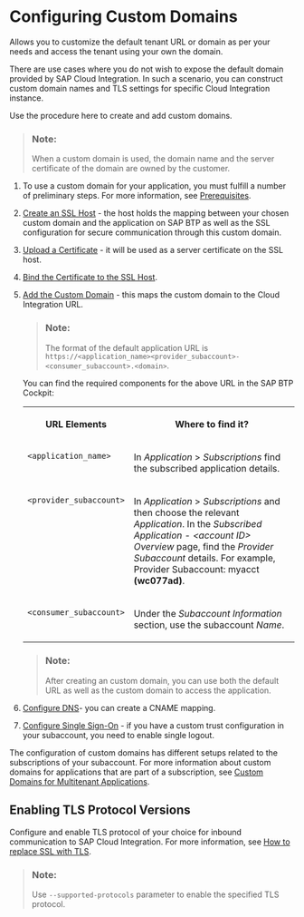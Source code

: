 <!-- loio7230b9ff41914cc0969223e6a020104b -->

# Configuring Custom Domains

Allows you to customize the default tenant URL or domain as per your needs and access the tenant using your own the domain.

There are use cases where you do not wish to expose the default domain provided by SAP Cloud Integration. In such a scenario, you can construct custom domain names and TLS settings for specific Cloud Integration instance.

Use the procedure here to create and add custom domains.

> ### Note:  
> When a custom domain is used, the domain name and the server certificate of the domain are owned by the customer.

1.  To use a custom domain for your application, you must fulfill a number of preliminary steps. For more information, see [Prerequisites](https://help.sap.com/viewer/65de2977205c403bbc107264b8eccf4b/Cloud/en-US/cde25474fcc1424db48ad86eb2ba9502.html).

2.  [Create an SSL Host](https://help.sap.com/viewer/65de2977205c403bbc107264b8eccf4b/Cloud/en-US/77cf0e6cd32e496c9cc8eeac4bedde94.html#loio70f4d19d3dbd434aa9aa165d53e2896c) - the host holds the mapping between your chosen custom domain and the application on SAP BTP as well as the SSL configuration for secure communication through this custom domain.

3.  [Upload a Certificate](https://help.sap.com/viewer/65de2977205c403bbc107264b8eccf4b/Cloud/en-US/77cf0e6cd32e496c9cc8eeac4bedde94.html#loio55120d899d314e23ab8e33b4b388cea6) - it will be used as a server certificate on the SSL host.

4.  [Bind the Certificate to the SSL Host](https://help.sap.com/viewer/65de2977205c403bbc107264b8eccf4b/Cloud/en-US/77cf0e6cd32e496c9cc8eeac4bedde94.html#loio1d4248f3582a40cdb6f4a2439a55fb65).

5.  [Add the Custom Domain](https://help.sap.com/viewer/65de2977205c403bbc107264b8eccf4b/Cloud/en-US/77cf0e6cd32e496c9cc8eeac4bedde94.html#loiobf395cf25683491eabefadb4383ed7ff) - this maps the custom domain to the Cloud Integration URL.

    > ### Note:  
    > The format of the default application URL is `https://<application_name><provider_subaccount>-<consumer_subaccount>.<domain>`.

    You can find the required components for the above URL in the SAP BTP Cockpit:


    <table>
    <tr>
    <th valign="top">

    URL Elements
    
    </th>
    <th valign="top">

    Where to find it?
    
    </th>
    </tr>
    <tr>
    <td valign="top">
    
    `<application_name>` 
    
    </td>
    <td valign="top">
    
    In *Application* \> *Subscriptions* find the subscribed application details.
    
    </td>
    </tr>
    <tr>
    <td valign="top">
    
    `<provider_subaccount>` 
    
    </td>
    <td valign="top">
    
    In *Application* \> *Subscriptions* and then choose the relevant *Application*. In the *Subscribed Application - <account ID\> Overview* page, find the *Provider Subaccount* details. For example, Provider Subaccount: myacct **\(wc077ad\)**.
    
    </td>
    </tr>
    <tr>
    <td valign="top">
    
    `<consumer_subaccount>` 
    
    </td>
    <td valign="top">
    
    Under the *Subaccount Information* section, use the subaccount *Name*.
    
    </td>
    </tr>
    </table>
    
    > ### Note:  
    > After creating an custom domain, you can use both the default URL as well as the custom domain to access the application.

6.  [Configure DNS](https://help.sap.com/viewer/65de2977205c403bbc107264b8eccf4b/Cloud/en-US/77cf0e6cd32e496c9cc8eeac4bedde94.html#loio004406e1c9a8441fb05a25f5f87d45b7)- you can create a CNAME mapping.

7.  [Configure Single Sign-On](https://help.sap.com/viewer/65de2977205c403bbc107264b8eccf4b/Cloud/en-US/77cf0e6cd32e496c9cc8eeac4bedde94.html#loio6b671d39f46c41d1bbd89b7e698fe384) - if you have a custom trust configuration in your subaccount, you need to enable single logout.


The configuration of custom domains has different setups related to the subscriptions of your subaccount. For more information about custom domains for applications that are part of a subscription, see [Custom Domains for Multitenant Applications](https://help.sap.com/viewer/65de2977205c403bbc107264b8eccf4b/Cloud/en-US/b2b5dcc4fd9842388bb047d2922be48c.html).



<a name="loio7230b9ff41914cc0969223e6a020104b__section_hbv_lhn_t2b"/>

## Enabling TLS Protocol Versions

Configure and enable TLS protocol of your choice for inbound communication to SAP Cloud Integration. For more information, see [How to replace SSL with TLS](https://help.sap.com/viewer/65de2977205c403bbc107264b8eccf4b/Cloud/en-US/29569757974e4ebd9806eaf099d517a0.html).

> ### Note:  
> Use `--supported-protocols` parameter to enable the specified TLS protocol.

